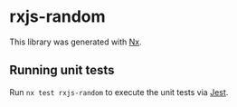 # rxjs-random

This library was generated with [Nx](https://nx.dev).

## Running unit tests

Run `nx test rxjs-random` to execute the unit tests via [Jest](https://jestjs.io).
